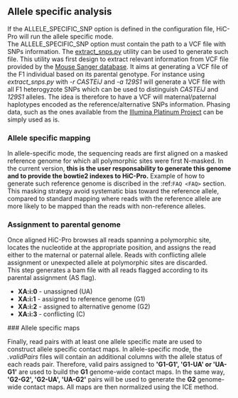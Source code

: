 
## Allele specific analysis

If the ALLELE_SPECIFIC_SNP option is defined in the configuration file, HiC-Pro will run the allele specific mode.  
The ALLELE_SPECIFIC_SNP option must contain the path to a VCF file with SNPs information. The [extract_snps.py](UTILS.md) utility can be used to generate such file.
This utility was first design to extract relevant information from VCF file provided by the [Mouse Sanger database](http://www.sanger.ac.uk/resources/mouse/genomes/). It aims at generating a VCF file of the F1 individual based on its parental genotype. For instance using *extract_snps.py* with *-r CASTEiJ* and *-a 129S1* will generate a VCF file with all F1 heterogyzote SNPs which can be used to distinguish *CASTEiJ* and *129S1* alleles.
The idea is therefore to have a VCF will maternal/paternal haplotypes encoded as the reference/alternative SNPs information.
Phasing data, such as the ones available from the [Illumina Platinum Project](http://www.illumina.com/platinumgenomes/) can be simply used as is.


### Allele specific mapping

In allele-specific mode, the sequencing reads are first aligned on a masked reference genome for which all polymorphic sites were first N-masked.
In the current version, **this is the user responsability to generate this genome and to provide the bowtie2 indexes to HiC-Pro.** Example of how to generate such reference genome is discribed in the :ref:`FAQ <FAQ>` section.
This masking strategy avoid systematic bias toward the reference allele, compared to standard mapping where reads with the reference allele are more likely to be mapped than the reads with non-reference alleles.

### Assignment to parental genome

Once aligned HiC-Pro browses all reads spanning a polymorphic site, locates the nucleotide at the appropriate position, and assigns the read either to the maternal or paternal allele. Reads with conflicting allele assignment or unexpected allele at polymorphic sites are discarded.  
This step generates a bam file with all reads flagged according to its parental assignment (AS flag).

* **XA:i:0** - unassigned (UA)
* **XA:i:1** - assigned to reference genome (G1)
* **XA:i:2** - assigned to alternative genome (G2)
* **XA:i:3** - conflicting (C)

### Allele specific maps

Finally, read pairs with at least one allele specific mate are used to construct allele specific contact maps.
In allele-specific mode, the *.validPairs* files will contain an additional columns with the allele status of each reads pair. Therefore, valid pairs assigned to **'G1-G1', 'G1-UA' or 'UA-G1'** are used to build the **G1** genome-wide contact maps. In the same way, **'G2-G2', 'G2-UA', 'UA-G2'** pairs will be used to generate the **G2** genome-wide contact maps.
All maps are then normalized using the ICE method.
